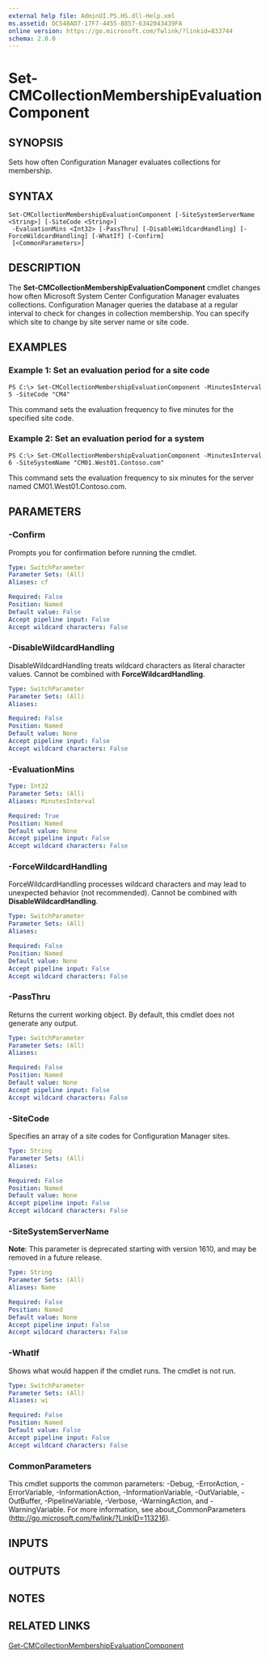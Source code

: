 ```yaml
---
external help file: AdminUI.PS.HS.dll-Help.xml
ms.assetid: DC548AD7-17F7-4455-8857-6342043439FA
online version: https://go.microsoft.com/fwlink/?linkid=833744
schema: 2.0.0
---
```


# Set-CMCollectionMembershipEvaluationComponent

## SYNOPSIS
Sets how often Configuration Manager evaluates collections for membership.

## SYNTAX

```
Set-CMCollectionMembershipEvaluationComponent [-SiteSystemServerName <String>] [-SiteCode <String>]
 -EvaluationMins <Int32> [-PassThru] [-DisableWildcardHandling] [-ForceWildcardHandling] [-WhatIf] [-Confirm]
 [<CommonParameters>]
```

## DESCRIPTION
The **Set-CMCollectionMembershipEvaluationComponent** cmdlet changes how often Microsoft System Center Configuration Manager evaluates collections.
Configuration Manager queries the database at a regular interval to check for changes in collection membership.
You can specify which site to change by site server name or site code.

## EXAMPLES

### Example 1: Set an evaluation period for a site code
```
PS C:\> Set-CMCollectionMembershipEvaluationComponent -MinutesInterval 5 -SiteCode "CM4"
```

This command sets the evaluation frequency to five minutes for the specified site code.

### Example 2: Set an evaluation period for a system
```
PS C:\> Set-CMCollectionMembershipEvaluationComponent -MinutesInterval 6 -SiteSystemName "CM01.West01.Contoso.com"
```

This command sets the evaluation frequency to six minutes for the server named CM01.West01.Contoso.com.

## PARAMETERS

### -Confirm
Prompts you for confirmation before running the cmdlet.

```yaml
Type: SwitchParameter
Parameter Sets: (All)
Aliases: cf

Required: False
Position: Named
Default value: False
Accept pipeline input: False
Accept wildcard characters: False
```

### -DisableWildcardHandling
DisableWildcardHandling treats wildcard characters as literal character values. Cannot be combined with **ForceWildcardHandling**.

```yaml
Type: SwitchParameter
Parameter Sets: (All)
Aliases: 

Required: False
Position: Named
Default value: None
Accept pipeline input: False
Accept wildcard characters: False
```

### -EvaluationMins
```yaml
Type: Int32
Parameter Sets: (All)
Aliases: MinutesInterval

Required: True
Position: Named
Default value: None
Accept pipeline input: False
Accept wildcard characters: False
```

### -ForceWildcardHandling
ForceWildcardHandling processes wildcard characters and may lead to unexpected behavior (not recommended). Cannot be combined with **DisableWildcardHandling**.

```yaml
Type: SwitchParameter
Parameter Sets: (All)
Aliases: 

Required: False
Position: Named
Default value: None
Accept pipeline input: False
Accept wildcard characters: False
```

### -PassThru
Returns the current working object.
By default, this cmdlet does not generate any output.

```yaml
Type: SwitchParameter
Parameter Sets: (All)
Aliases: 

Required: False
Position: Named
Default value: None
Accept pipeline input: False
Accept wildcard characters: False
```

### -SiteCode
Specifies an array of a site codes for Configuration Manager sites.

```yaml
Type: String
Parameter Sets: (All)
Aliases: 

Required: False
Position: Named
Default value: None
Accept pipeline input: False
Accept wildcard characters: False
```

### -SiteSystemServerName
**Note**: This parameter is deprecated starting with version 1610, and may be removed in a future release.

```yaml
Type: String
Parameter Sets: (All)
Aliases: Name

Required: False
Position: Named
Default value: None
Accept pipeline input: False
Accept wildcard characters: False
```

### -WhatIf
Shows what would happen if the cmdlet runs.
The cmdlet is not run.

```yaml
Type: SwitchParameter
Parameter Sets: (All)
Aliases: wi

Required: False
Position: Named
Default value: False
Accept pipeline input: False
Accept wildcard characters: False
```

### CommonParameters
This cmdlet supports the common parameters: -Debug, -ErrorAction, -ErrorVariable, -InformationAction, -InformationVariable, -OutVariable, -OutBuffer, -PipelineVariable, -Verbose, -WarningAction, and -WarningVariable. For more information, see about_CommonParameters (http://go.microsoft.com/fwlink/?LinkID=113216).

## INPUTS

## OUTPUTS

## NOTES

## RELATED LINKS

[Get-CMCollectionMembershipEvaluationComponent](Get-CMCollectionMembershipEvaluationComponent.md)
